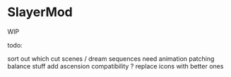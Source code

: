 # SlayerMod
WIP


todo:

sort out which cut scenes / dream sequences need animation patching
balance stuff
add ascension compatibility ?
replace icons with better ones
